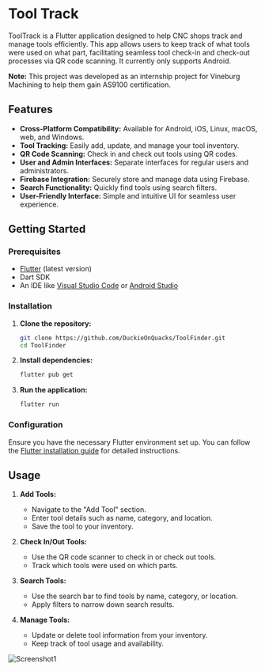 # Tool Track

ToolTrack is a Flutter application designed to help CNC shops track and manage tools efficiently. This app allows users to keep track of what tools were used on what part, facilitating seamless tool check-in and check-out processes via QR code scanning. It currently only supports Android.

**Note:** This project was developed as an internship project for Vineburg Machining to help them gain AS9100 certification.

## Features

- **Cross-Platform Compatibility:** Available for Android, iOS, Linux, macOS, web, and Windows.
- **Tool Tracking:** Easily add, update, and manage your tool inventory.
- **QR Code Scanning:** Check in and check out tools using QR codes.
- **User and Admin Interfaces:** Separate interfaces for regular users and administrators.
- **Firebase Integration:** Securely store and manage data using Firebase.
- **Search Functionality:** Quickly find tools using search filters.
- **User-Friendly Interface:** Simple and intuitive UI for seamless user experience.

## Getting Started

### Prerequisites

- [Flutter](https://flutter.dev/docs/get-started/install) (latest version)
- Dart SDK
- An IDE like [Visual Studio Code](https://code.visualstudio.com/) or [Android Studio](https://developer.android.com/studio)

### Installation

1. **Clone the repository:**
   ```sh
   git clone https://github.com/DuckieOnQuacks/ToolFinder.git
   cd ToolFinder
   ```

2. **Install dependencies:**
   ```sh
   flutter pub get
   ```

3. **Run the application:**
   ```sh
   flutter run
   ```

### Configuration

Ensure you have the necessary Flutter environment set up. You can follow the [Flutter installation guide](https://flutter.dev/docs/get-started/install) for detailed instructions.

## Usage

1. **Add Tools:**
   - Navigate to the "Add Tool" section.
   - Enter tool details such as name, category, and location.
   - Save the tool to your inventory.

2. **Check In/Out Tools:**
   - Use the QR code scanner to check in or check out tools.
   - Track which tools were used on which parts.

3. **Search Tools:**
   - Use the search bar to find tools by name, category, or location.
   - Apply filters to narrow down search results.

4. **Manage Tools:**
   - Update or delete tool information from your inventory.
   - Keep track of tool usage and availability.

![Screenshot1](https://github.com/user-attachments/assets/0ef5f278-44ef-4e6d-8ef8-02ac7b4ca58c)
